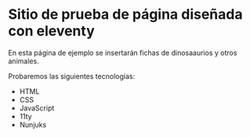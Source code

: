 # Sitio de prueba de página diseñada con eleventy

En esta página de ejemplo se insertarán fichas de dinosaaurios y otros animales.

Probaremos las siguientes tecnologías:

- HTML
- CSS
- JavaScript
- 11ty
- Nunjuks
